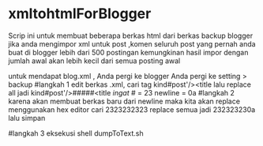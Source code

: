 # xmltohtmlForBlogger

Scrip ini untuk membuat beberapa berkas html dari berkas backup blogger
jika anda mengimpor xml untuk post ,komen seluruh post yang pernah anda buat
di blogger lebih dari 500 postingan
kemungkinan hasil impor dengan jumlah awal akan lebih kecil dari semua posting awal


untuk mendapat blog.xml , Anda pergi ke blogger Anda
pergi ke setting > backup
#langkah 1
edit berkas .xml, cari tag kind#post'/><title
  lalu replace all jadi kind#post'/>#####<title
  *ingat*
  \# = 23
 newline = 0a
  #langkah 2
  karena akan membuat berkas baru dari newline
  maka kita akan replace menggunakan hex editor
  cari 2323232323 replace semua jadi 232323230a
  lalu simpan
  
#langkah 3
  eksekusi shell dumpToText.sh
